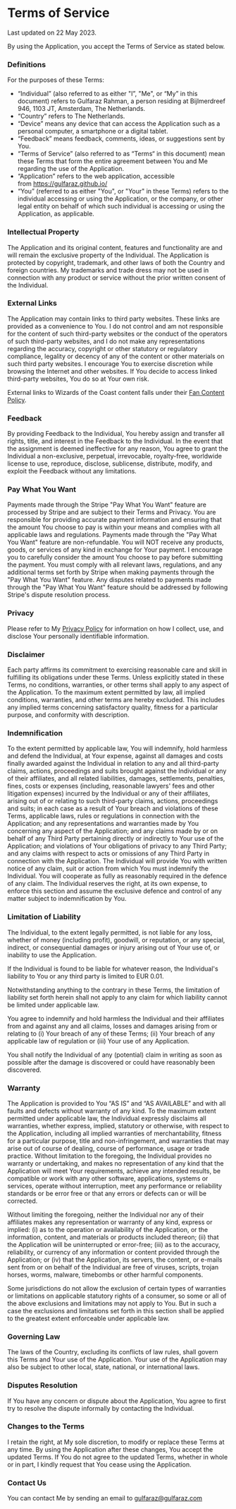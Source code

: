 # Terms of Service

Last updated on 22 May 2023.

By using the Application, you accept the Terms of Service as stated below.

### Definitions

For the purposes of these Terms:

-   “Individual” (also referred to as either "I”, "Me", or “My” in this document) refers to Gulfaraz Rahman, a person residing at Bijlmerdreef 946, 1103 JT, Amsterdam, The Netherlands.
-   “Country” refers to The Netherlands.
-   “Device” means any device that can access the Application such as a personal computer, a smartphone or a digital tablet.
-   “Feedback” means feedback, comments, ideas, or suggestions sent by You.
-   “Terms of Service” (also referred to as “Terms“ in this document) mean these Terms that form the entire agreement between You and Me regarding the use of the Application.
-   “Application” refers to the web application, accessible from https://gulfaraz.github.io/
-   “You” (referred to as either "You", or "Your" in these Terms) refers to the individual accessing or using the Application, or the company, or other legal entity on behalf of which such individual is accessing or using the Application, as applicable.

### Intellectual Property

The Application and its original content, features and functionality are and will remain the exclusive property of the Individual. The Application is protected by copyright, trademark, and other laws of both the Country and foreign countries. My trademarks and trade dress may not be used in connection with any product or service without the prior written consent of the Individual.

### External Links

The Application may contain links to third party websites. These links are provided as a convenience to You. I do not control and am not responsible for the content of such third-party websites or the conduct of the operators of such third-party websites, and I do not make any representations regarding the accuracy, copyright or other statutory or regulatory compliance, legality or decency of any of the content or other materials on such third party websites. I encourage You to exercise discretion while browsing the Internet and other websites. If You decide to access linked third-party websites, You do so at Your own risk.

External links to Wizards of the Coast content falls under their [Fan Content Policy](https://company.wizards.com/en/legal/fancontentpolicy).

### Feedback

By providing Feedback to the Individual, You hereby assign and transfer all rights, title, and interest in the Feedback to the Individual. In the event that the assignment is deemed ineffective for any reason, You agree to grant the Individual a non-exclusive, perpetual, irrevocable, royalty-free, worldwide license to use, reproduce, disclose, sublicense, distribute, modify, and exploit the Feedback without any limitations.

### Pay What You Want

Payments made through the Stripe "Pay What You Want" feature are processed by Stripe and are subject to their Terms and Privacy. You are responsible for providing accurate payment information and ensuring that the amount You choose to pay is within your means and complies with all applicable laws and regulations. Payments made through the "Pay What You Want" feature are non-refundable. You will NOT receive any products, goods, or services of any kind in exchange for Your payment. I encourage you to carefully consider the amount You choose to pay before submitting the payment. You must comply with all relevant laws, regulations, and any additional terms set forth by Stripe when making payments through the "Pay What You Want" feature. Any disputes related to payments made through the "Pay What You Want" feature should be addressed by following Stripe's dispute resolution process.

### Privacy

Please refer to My [Privacy Policy](/dm-workshop/#/privacy) for information on how I collect, use, and disclose Your personally identifiable information.

### Disclaimer

Each party affirms its commitment to exercising reasonable care and skill in fulfilling its obligations under these Terms. Unless explicitly stated in these Terms, no conditions, warranties, or other terms shall apply to any aspect of the Application. To the maximum extent permitted by law, all implied conditions, warranties, and other terms are hereby excluded. This includes any implied terms concerning satisfactory quality, fitness for a particular purpose, and conformity with description.

### Indemnification

To the extent permitted by applicable law, You will indemnify, hold harmless and defend the Individual, at Your expense, against all damages and costs finally awarded against the Individual in relation to any and all third-party claims, actions, proceedings and suits brought against the Individual or any of their affiliates, and all related liabilities, damages, settlements, penalties, fines, costs or expenses (including, reasonable lawyers' fees and other litigation expenses) incurred by the Individual or any of their affiliates, arising out of or relating to such third-party claims, actions, proceedings and suits; in each case as a result of Your breach and violations of these Terms, applicable laws, rules or regulations in connection with the Application; and any representations and warranties made by You concerning any aspect of the Application; and any claims made by or on behalf of any Third Party pertaining directly or indirectly to Your use of the Application; and violations of Your obligations of privacy to any Third Party; and any claims with respect to acts or omissions of any Third Party in connection with the Application. The Individual will provide You with written notice of any claim, suit or action from which You must indemnify the Individual. You will cooperate as fully as reasonably required in the defence of any claim. The Individual reserves the right, at its own expense, to enforce this section and assume the exclusive defence and control of any matter subject to indemnification by You.

### Limitation of Liability

The Individual, to the extent legally permitted, is not liable for any loss, whether of money (including profit), goodwill, or reputation, or any special, indirect, or consequential damages or injury arising out of Your use of, or inability to use the Application.

If the Individual is found to be liable for whatever reason, the Individual's liability to You or any third party is limited to EUR 0.01.

Notwithstanding anything to the contrary in these Terms, the limitation of liability set forth herein shall not apply to any claim for which liability cannot be limited under applicable law.

You agree to indemnify and hold harmless the Individual and their affiliates from and against any and all claims, losses and damages arising from or relating to (i) Your breach of any of these Terms; (ii) Your breach of any applicable law of regulation or (iii) Your use of any Application.

You shall notify the Individual of any (potential) claim in writing as soon as possible after the damage is discovered or could have reasonably been discovered.

### Warranty

The Application is provided to You “AS IS” and “AS AVAILABLE” and with all faults and defects without warranty of any kind. To the maximum extent permitted under applicable law, the Individual expressly disclaims all warranties, whether express, implied, statutory or otherwise, with respect to the Application, including all implied warranties of merchantability, fitness for a particular purpose, title and non-infringement, and warranties that may arise out of course of dealing, course of performance, usage or trade practice. Without limitation to the foregoing, the Individual provides no warranty or undertaking, and makes no representation of any kind that the Application will meet Your requirements, achieve any intended results, be compatible or work with any other software, applications, systems or services, operate without interruption, meet any performance or reliability standards or be error free or that any errors or defects can or will be corrected.

Without limiting the foregoing, neither the Individual nor any of their affiliates makes any representation or warranty of any kind, express or implied: (i) as to the operation or availability of the Application, or the information, content, and materials or products included thereon; (ii) that the Application will be uninterrupted or error-free; (iii) as to the accuracy, reliability, or currency of any information or content provided through the Application; or (iv) that the Application, its servers, the content, or e-mails sent from or on behalf of the Individual are free of viruses, scripts, trojan horses, worms, malware, timebombs or other harmful components.

Some jurisdictions do not allow the exclusion of certain types of warranties or limitations on applicable statutory rights of a consumer, so some or all of the above exclusions and limitations may not apply to You. But in such a case the exclusions and limitations set forth in this section shall be applied to the greatest extent enforceable under applicable law.

### Governing Law

The laws of the Country, excluding its conflicts of law rules, shall govern this Terms and Your use of the Application. Your use of the Application may also be subject to other local, state, national, or international laws.

### Disputes Resolution

If You have any concern or dispute about the Application, You agree to first try to resolve the dispute informally by contacting the Individual.

### Changes to the Terms

I retain the right, at My sole discretion, to modify or replace these Terms at any time. By using the Application after these changes, You accept the updated Terms. If You do not agree to the updated Terms, whether in whole or in part, I kindly request that You cease using the Application.

### Contact Us

You can contact Me by sending an email to gulfaraz@gulfaraz.com
